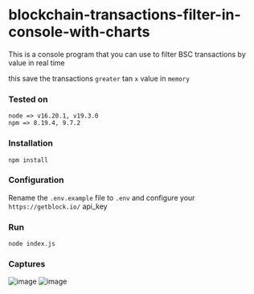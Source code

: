 # blockchain-transactions-filter-in-console-with-charts
This is a console program that you can use to filter BSC transactions by value in real time

this save the transactions `greater` tan `x` value in `memory`

### Tested on
```shell
node => v16.20.1, v19.3.0
npm => 8.19.4, 9.7.2
```

### Installation
```shell
npm install
```

### Configuration
Rename the `.env.example` file to `.env` and configure your `https://getblock.io/` api_key

### Run
```
node index.js
```

### Captures
![image](https://github.com/kypanz/blockchain-transactions-filter-in-console-with-charts/assets/37570367/b2963a0e-2567-472a-8bdd-122e7a303737)
![image](https://github.com/kypanz/blockchain-transactions-filter-in-console-with-charts/assets/37570367/4d27c1e4-3a12-436f-b07c-7c967113353b)

